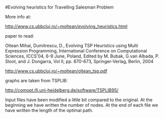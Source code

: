 #Evolving heuristics for Travelling Salesman Problem

More info at:

http://www.cs.ubbcluj.ro/~moltean/evolving_heuristics.html

paper to read:

Oltean Mihai, Dumitrescu, D., Evolving TSP Heuristics using Multi Expression Programming, International Conference on Computational Sciences, ICCS'04, 6-9 June, Poland, Edited by M. Bubak, G.van Albada, P. Sloot, and J. Dongarra, Vol II, pp. 670-673, Springer-Verlag, Berlin, 2004

http://www.cs.ubbcluj.ro/~moltean/oltean_tsp.pdf

graphs are taken from TSPLIB: 

http://comopt.ifi.uni-heidelberg.de/software/TSPLIB95/

Input files have been modified a little bit compared to the original.
At the beginning we have written the number of nodes.
At the end of each file we have written the length of the optimal path.
